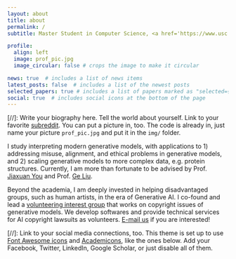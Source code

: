 ```yaml
---
layout: about
title: about
permalink: /
subtitle: Master Student in Computer Science, <a href='https://www.usc.edu/'>University of Southern California</a>. 

profile:
  align: left
  image: prof_pic.jpg
  image_circular: false # crops the image to make it circular

news: true  # includes a list of news items
latest_posts: false  # includes a list of the newest posts
selected_papers: true # includes a list of papers marked as "selected={true}"
social: true  # includes social icons at the bottom of the page
---
```


[//]: Write your biography here. Tell the world about yourself. Link to your favorite [subreddit](http://reddit.com). You can put a picture in, too. The code is already in, just name your picture `prof_pic.jpg` and put it in the `img/` folder.

I study interpreting modern generative models, with applications to 1) addressing misuse, alignment, and ethical problems in generative models, and 2) scaling generative models to more complex data, e.g. protein structures. Currently, I am more than fortunate to be advised by Prof. [Jiaxuan You](https://cs.stanford.edu/people/jiaxuan/) and Prof. [Ge Liu](https://www.mit.edu/~geliu/).


Beyond the academia, I am deeply invested in helping disadvantaged groups, such as human artists, in the era of Generative AI. I co-found and lead a [volunteering interest group](https://psyker-team.github.io/index_en.html) that works on copyright issues of generative models. We develop softwares and provide technical services for AI copyright lawsuits as volunteers. [E-mail us](mailto:mist202304@gmail.com) if you are interested!



[//]: Link to your social media connections, too. This theme is set up to use [Font Awesome icons](http://fortawesome.github.io/Font-Awesome/) and [Academicons](https://jpswalsh.github.io/academicons/), like the ones below. Add your Facebook, Twitter, LinkedIn, Google Scholar, or just disable all of them.

